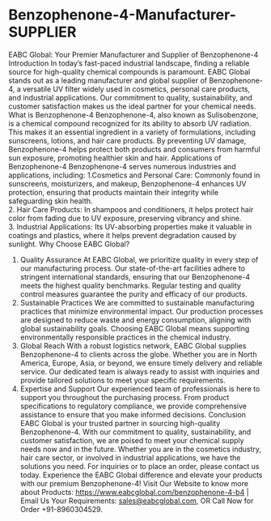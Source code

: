 # Benzophenone-4-Manufacturer-SUPPLIER
 EABC Global: Your Premier Manufacturer and Supplier of Benzophenone-4
Introduction
In today’s fast-paced industrial landscape, finding a reliable source for high-quality chemical compounds is paramount. EABC Global stands out as a leading manufacturer and global supplier of Benzophenone-4, a versatile UV filter widely used in cosmetics, personal care products, and industrial applications. Our commitment to quality, sustainability, and customer satisfaction makes us the ideal partner for your chemical needs.
 What is Benzophenone-4
Benzophenone-4, also known as Sulisobenzone, is a chemical compound recognized for its ability to absorb UV radiation. This makes it an essential ingredient in a variety of formulations, including sunscreens, lotions, and hair care products. By preventing UV damage, Benzophenone-4 helps protect both products and consumers from harmful sun exposure, promoting healthier skin and hair.
 Applications of Benzophenone-4
Benzophenone-4 serves numerous industries and applications, including:
1.Cosmetics and Personal Care: Commonly found in sunscreens, moisturizers, and makeup, Benzophenone-4 enhances UV protection, ensuring that products maintain their integrity while safeguarding skin health.  
2. Hair Care Products: In shampoos and conditioners, it helps protect hair color from fading due to UV exposure, preserving vibrancy and shine.  
3. Industrial Applications: Its UV-absorbing properties make it valuable in coatings and plastics, where it helps prevent degradation caused by sunlight.
 Why Choose EABC Global?
1. Quality Assurance
At EABC Global, we prioritize quality in every step of our manufacturing process. Our state-of-the-art facilities adhere to stringent international standards, ensuring that our Benzophenone-4 meets the highest quality benchmarks. Regular testing and quality control measures guarantee the purity and efficacy of our products.
 2. Sustainable Practices
We are committed to sustainable manufacturing practices that minimize environmental impact. Our production processes are designed to reduce waste and energy consumption, aligning with global sustainability goals. Choosing EABC Global means supporting environmentally responsible practices in the chemical industry.
 3. Global Reach
With a robust logistics network, EABC Global supplies Benzophenone-4 to clients across the globe. Whether you are in North America, Europe, Asia, or beyond, we ensure timely delivery and reliable service. Our dedicated team is always ready to assist with inquiries and provide tailored solutions to meet your specific requirements.
 4. Expertise and Support
Our experienced team of professionals is here to support you throughout the purchasing process. From product specifications to regulatory compliance, we provide comprehensive assistance to ensure that you make informed decisions.
 Conclusion
EABC Global is your trusted partner in sourcing high-quality Benzophenone-4. With our commitment to quality, sustainability, and customer satisfaction, we are poised to meet your chemical supply needs now and in the future. Whether you are in the cosmetics industry, hair care sector, or involved in industrial applications, we have the solutions you need.
For inquiries or to place an order, please contact us today. Experience the EABC Global difference and elevate your products with our premium Benzophenone-4!
Visit Our Website to know more about Products: https://www.eabcglobal.com/benzophenone-4-b4 | Email Us Your Requirements: sales@eabcglobal.com, OR Call Now for Order +91-8960304529.
